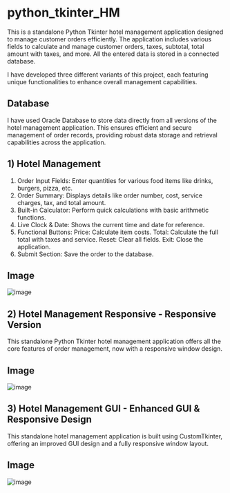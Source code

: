 # python_tkinter_HM

This is a standalone Python Tkinter hotel management application designed to manage customer orders efficiently. The application includes various fields to calculate and manage customer orders, taxes, subtotal, total amount with taxes, and more. All the entered data is stored in a connected database.

I have developed three different variants of this project, each featuring unique functionalities to enhance overall management capabilities.

## Database

I have used Oracle Database to store data directly from all versions of the hotel management application. This ensures efficient and secure management of order records, providing robust data storage and retrieval capabilities across the application.

## 1) Hotel Management

1) Order Input Fields: Enter quantities for various food items like drinks, burgers, pizza, etc.
2) Order Summary: Displays details like order number, cost, service charges, tax, and total amount.
3) Built-in Calculator: Perform quick calculations with basic arithmetic functions.
4) Live Clock & Date: Shows the current time and date for reference.
5) Functional Buttons:
    Price: Calculate item costs.
    Total: Calculate the full total with taxes and service.
    Reset: Clear all fields.
    Exit: Close the application.
6) Submit Section: Save the order to the database.

## Image
![image](https://github.com/user-attachments/assets/2e25b2f7-2d55-43f7-9d2f-84f3e0235188)

## 2) Hotel Management Responsive - Responsive Version

This standalone Python Tkinter hotel management application offers all the core features of order management, now with a responsive window design.

## Image
![image](https://github.com/user-attachments/assets/0480bf82-d1c3-4eab-bc9d-2267437351bc)

## 3) Hotel Management GUI - Enhanced GUI & Responsive Design

This standalone hotel management application is built using CustomTkinter, offering an improved GUI design and a fully responsive window layout.

## Image
![image](https://github.com/user-attachments/assets/76f61d4e-d4ef-4778-997c-c43c53dda282)
